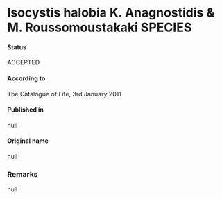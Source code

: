 # Isocystis halobia K. Anagnostidis & M. Roussomoustakaki SPECIES

#### Status
ACCEPTED

#### According to
The Catalogue of Life, 3rd January 2011

#### Published in
null

#### Original name
null

### Remarks
null